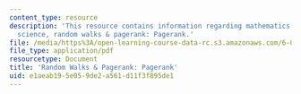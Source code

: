 ```yaml
---
content_type: resource
description: 'This resource contains information regarding mathematics for computer
  science, random walks & pagerank: Pagerank.'
file: /media/https%3A/open-learning-course-data-rc.s3.amazonaws.com/6-042j-mathematics-for-computer-science-spring-2015/e1aeab195e059de2a561d11f3f895de1_MIT6_042JS15_Pagerank.pdf
file_type: application/pdf
resourcetype: Document
title: 'Random Walks & Pagerank: Pagerank'
uid: e1aeab19-5e05-9de2-a561-d11f3f895de1
---
```

